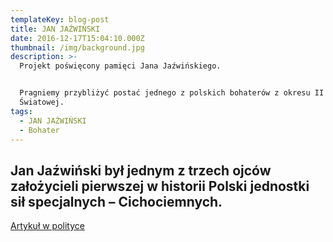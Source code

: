 ```yaml
---
templateKey: blog-post
title: JAN JAŹWIŃSKI
date: 2016-12-17T15:04:10.000Z
thumbnail: /img/background.jpg
description: >-
  Projekt poświęcony pamięci Jana Jaźwińskiego.


  Pragniemy przybliżyć postać jednego z polskich bohaterów z okresu II Wojny
  Światowej.
tags:
  - JAN JAŹWIŃSKI
  - Bohater
---
```

## Jan Jaźwiński był jednym z trzech ojców założycieli pierwszej w historii Polski jednostki sił specjalnych – Cichociemnych.

[
Artykuł w polityce](http://wpolityce.pl/polityka/156952-znakomita-lektura-historyczna-pamietnik-jana-jazwinskiego-perelka-dla-milosnikow-historii-zwlaszcza-ii-wojny-swiatowej)
